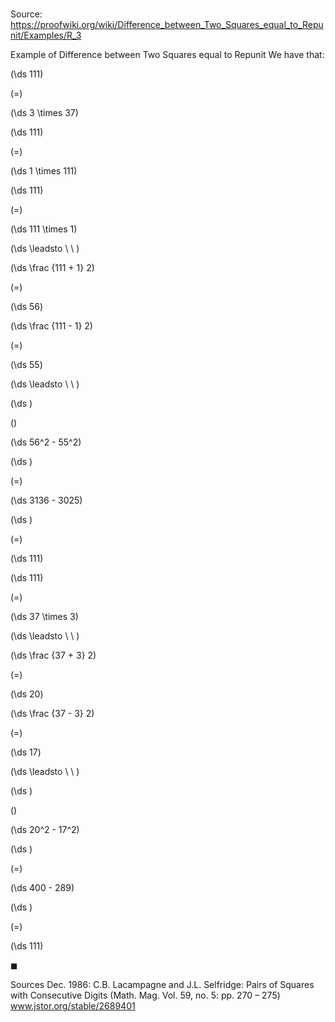 # 

Source: https://proofwiki.org/wiki/Difference_between_Two_Squares_equal_to_Repunit/Examples/R_3

Example of Difference between Two Squares equal to Repunit
We have that:














\(\ds 111\)

\(=\)







\(\ds 3 \times 37\)




















\(\ds 111\)

\(=\)







\(\ds 1 \times 111\)
























\(\ds 111\)

\(=\)







\(\ds 111 \times 1\)














\(\ds \leadsto \ \ \)





\(\ds \frac {111 + 1} 2\)

\(=\)







\(\ds 56\)




















\(\ds \frac {111 - 1} 2\)

\(=\)







\(\ds 55\)














\(\ds \leadsto \ \ \)





\(\ds \)

\(\)







\(\ds 56^2 - 55^2\)




















\(\ds \)

\(=\)







\(\ds 3136 - 3025\)




















\(\ds \)

\(=\)







\(\ds 111\)
























\(\ds 111\)

\(=\)







\(\ds 37 \times 3\)














\(\ds \leadsto \ \ \)





\(\ds \frac {37 + 3} 2\)

\(=\)







\(\ds 20\)




















\(\ds \frac {37 - 3} 2\)

\(=\)







\(\ds 17\)














\(\ds \leadsto \ \ \)





\(\ds \)

\(\)







\(\ds 20^2 - 17^2\)




















\(\ds \)

\(=\)







\(\ds 400 - 289\)




















\(\ds \)

\(=\)







\(\ds 111\)









$\blacksquare$


Sources
Dec. 1986: C.B. Lacampagne and J.L. Selfridge: Pairs of Squares with Consecutive Digits (Math. Mag. Vol. 59, no. 5: pp. 270 – 275)  www.jstor.org/stable/2689401




